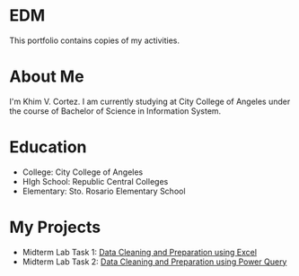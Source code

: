 # EDM
This portfolio contains copies of my activities.
# About Me
I'm Khim V. Cortez. I am currently studying at City College of Angeles under the course of Bachelor of Science in Information System.
# Education
- College: City College of Angeles
- HIgh School: Republic Central Colleges
- Elementary: Sto. Rosario Elementary School
# My Projects
- Midterm Lab Task 1: [Data Cleaning and Preparation using Excel](Midterm%20Lab%20Task%201/ReadMe.md)
- Midterm Lab Task 2: [Data Cleaning and Preparation using Power Query](Midterm%20Lab%20Task%201/ReadMe.md)
